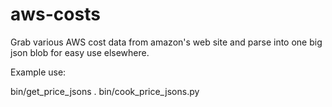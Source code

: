 aws-costs
=========

Grab various AWS cost data from amazon's web site and parse into
one big json blob for easy use elsewhere.


Example use:

bin/get_price_jsons .
bin/cook_price_jsons.py

